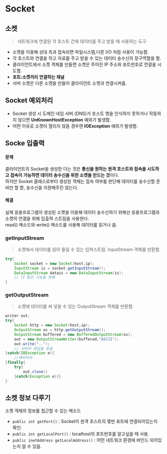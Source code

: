 # Socket
## 소켓
> 네트워크에 연결된 각 호스트 간에 데이터를 주고 받을 때 사용하는 도구

- 소켓을 이용해 상대 측과 접속되면 파일시스템,다른 I/O 처럼 사용이 가능함.
- 각 호스트와 연결을 하고 자료를 주고 받을 수 있는 데이터 송수신의 창구역할을 함.
- 클라이언트에서 소켓 객체를 만들면 소켓은 주어진 IP 주소와 포트번호로 연결을 시도함.
- <b>포트:소켓끼리 연결하는 채널</b>
- 서버 소켓은 다른 소켓을 만들어 클라이언트 소켓과 연결시켜줌.

## Socket 예외처리
- Socket 생성 시 도메인 네임 서버 (DNS)가 호스트 명을 인식하지 못하거나 작동하지 않으면 <b>UnKnownHostException</b> 예외가 발생함.  
- 어떤 이유로 소켓이 열리지 않을 경우엔 <b>IOException</b> 예외가 발생함.

## Socke 입출력
#### 문제
클라이언트의 Socket을 생성한 다는 것은 <b>통신을 원하는 원격 호스트와 접속을 시도하고 접속이 가능하면 데이터 송수신을 위한 소켓을 만드는 것</b>이다.  
하지만 Socket 클래스로부터 생성된 객체는 접속 여부를 판단해 데이터를 송수신할 준비만 할 뿐, 송수신을 지원해주진 않는다.

#### 해결
실제 응용프로그램이 생성된 소켓을 이용해 데이터 송수신하기 위해선 응용프로그램과 소켓의 연결을 위해 입출력 스트림을 사용한다.  
read() 메소드와 write() 메소드를 사용해 데이터를 읽거나 씀.

### getInputStream
> 소켓에서 데이터를 읽어 들일 수 있는 입력스트림. InputStream 객체를 반환함.
```java
try{
    Socket socket = new Socket(host,ip);
    InputStream is = socket.getInputStream();
    DataInputStream datais = new DataInputStream(is);
    // 더 많은 기능을 위해
}
```

### getOutputStream
> 소켓에 데이터를 써 넣을 수 있는 OutputStream 객체를 반환함.
```java
writer out;
try{
    Socket http = new Socket(host,ip);
    OutputStream os = http.getOutputStream();
    OutputStream buffered = new BufferedOutputStream(os);
    out = new OutputStreamWriter(buffered,"ASCII");
    out.write("..");
    // 서버의 응답을 읽음
}catch(IOException e){
    //예외처리
}finally{
    try{
        out.close()
    }catch(Exception e){}
}
```

## 소켓 정보 다루기
소켓 객체의 정보를 접근할 수 있는 메소드
- `public int getPort()` : Socket이 원격 호스트의 몇번 포트에 연결되어있는지 확인.
- `public int getLocalPort()` : localhost의 포트번호를 알고싶을 때 사용.
- `public inetAddress getLocalAddress()` : 어떤 네트워크 환경에 바인드 되어있는지 알 수 있음.


